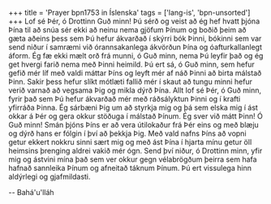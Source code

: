 +++
title = 'Prayer bpn1753 in Íslenska'
tags = ['lang-is', 'bpn-unsorted']
+++
Lof sé Þér, ó Drottinn Guð minn! Þú sérð og veist að ég hef hvatt þjóna Þína til að snúa sér ekki að neinu nema gjöfum Þínum og boðið þeim að gæta aðeins þess sem Þú hefur ákvarðað í skýrri bók Þinni, bókinni sem var send niður í samræmi við órannsakanlega ákvörðun Þína og óafturkallan­legt áform.
Ég fæ ekki mælt orð frá munni, ó Guð minn, nema Þú leyfir það og ég get hvergi farið nema með Þinni heimild. Þú ert sá, ó Guð minn, sem hefur gefið mér líf með valdi máttar Þíns og leyft mér af náð Þinni að birta málstað Þinn. Sakir þess hefur slíkt mótlæti fallið mér í skaut að tungu minni hefur verið varnað að vegsama Þig og mikla dýrð Þína.
Allt lof sé Þér, ó Guð minn, fyrir það sem Þú hefur ákvarðað mér með ráðsályktun Þinni og í krafti yfirráða Þinna. Ég sárbæni Þig um að styrkja mig og þá sem elska mig í ást okkar á Þér og gera okkur stöðuga í málstað Þínum. Ég sver við mátt Þinn! Ó Guð minn! Smán þjóns Þíns er að vera útilokaður frá Þér eins og með blæju og dýrð hans er fólgin í því að þekkja Þig. Með vald nafns Þíns að vopni getur ekkert nokkru sinni sært mig og með ást Þína í hjarta mínu getur öll heimsins þrenging aldrei vakið mér ógn.
Send því niður, ó Drottinn minn, yfir mig og ástvini mína það sem ver okkur gegn vélabrögðum þeirra sem hafa hafnað sannleika Þínum og af­neitað táknum Þínum.
Þú ert vissulega hinn aldýrlegi og gjafmildasti.

-- Bahá'u'lláh
